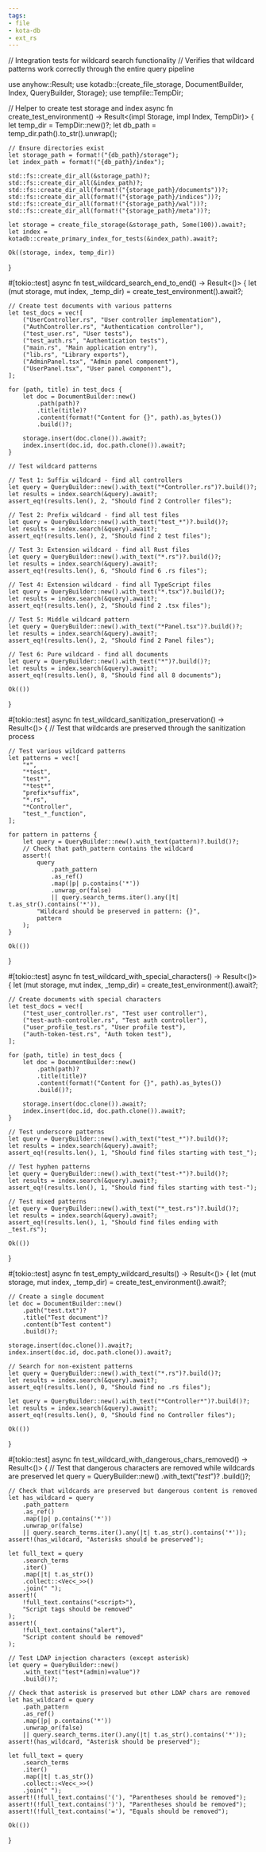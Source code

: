 ```yaml
---
tags:
- file
- kota-db
- ext_rs
---
```

// Integration tests for wildcard search functionality
// Verifies that wildcard patterns work correctly through the entire query pipeline

use anyhow::Result;
use kotadb::{create_file_storage, DocumentBuilder, Index, QueryBuilder, Storage};
use tempfile::TempDir;

// Helper to create test storage and index
async fn create_test_environment() -> Result<(impl Storage, impl Index, TempDir)> {
    let temp_dir = TempDir::new()?;
    let db_path = temp_dir.path().to_str().unwrap();

    // Ensure directories exist
    let storage_path = format!("{db_path}/storage");
    let index_path = format!("{db_path}/index");

    std::fs::create_dir_all(&storage_path)?;
    std::fs::create_dir_all(&index_path)?;
    std::fs::create_dir_all(format!("{storage_path}/documents"))?;
    std::fs::create_dir_all(format!("{storage_path}/indices"))?;
    std::fs::create_dir_all(format!("{storage_path}/wal"))?;
    std::fs::create_dir_all(format!("{storage_path}/meta"))?;

    let storage = create_file_storage(&storage_path, Some(100)).await?;
    let index = kotadb::create_primary_index_for_tests(&index_path).await?;

    Ok((storage, index, temp_dir))
}

#[tokio::test]
async fn test_wildcard_search_end_to_end() -> Result<()> {
    let (mut storage, mut index, _temp_dir) = create_test_environment().await?;

    // Create test documents with various patterns
    let test_docs = vec![
        ("UserController.rs", "User controller implementation"),
        ("AuthController.rs", "Authentication controller"),
        ("test_user.rs", "User tests"),
        ("test_auth.rs", "Authentication tests"),
        ("main.rs", "Main application entry"),
        ("lib.rs", "Library exports"),
        ("AdminPanel.tsx", "Admin panel component"),
        ("UserPanel.tsx", "User panel component"),
    ];

    for (path, title) in test_docs {
        let doc = DocumentBuilder::new()
            .path(path)?
            .title(title)?
            .content(format!("Content for {}", path).as_bytes())
            .build()?;

        storage.insert(doc.clone()).await?;
        index.insert(doc.id, doc.path.clone()).await?;
    }

    // Test wildcard patterns

    // Test 1: Suffix wildcard - find all controllers
    let query = QueryBuilder::new().with_text("*Controller.rs")?.build()?;
    let results = index.search(&query).await?;
    assert_eq!(results.len(), 2, "Should find 2 Controller files");

    // Test 2: Prefix wildcard - find all test files
    let query = QueryBuilder::new().with_text("test_*")?.build()?;
    let results = index.search(&query).await?;
    assert_eq!(results.len(), 2, "Should find 2 test files");

    // Test 3: Extension wildcard - find all Rust files
    let query = QueryBuilder::new().with_text("*.rs")?.build()?;
    let results = index.search(&query).await?;
    assert_eq!(results.len(), 6, "Should find 6 .rs files");

    // Test 4: Extension wildcard - find all TypeScript files
    let query = QueryBuilder::new().with_text("*.tsx")?.build()?;
    let results = index.search(&query).await?;
    assert_eq!(results.len(), 2, "Should find 2 .tsx files");

    // Test 5: Middle wildcard pattern
    let query = QueryBuilder::new().with_text("*Panel.tsx")?.build()?;
    let results = index.search(&query).await?;
    assert_eq!(results.len(), 2, "Should find 2 Panel files");

    // Test 6: Pure wildcard - find all documents
    let query = QueryBuilder::new().with_text("*")?.build()?;
    let results = index.search(&query).await?;
    assert_eq!(results.len(), 8, "Should find all 8 documents");

    Ok(())
}

#[tokio::test]
async fn test_wildcard_sanitization_preservation() -> Result<()> {
    // Test that wildcards are preserved through the sanitization process

    // Test various wildcard patterns
    let patterns = vec![
        "*",
        "*test",
        "test*",
        "*test*",
        "prefix*suffix",
        "*.rs",
        "*Controller",
        "test_*_function",
    ];

    for pattern in patterns {
        let query = QueryBuilder::new().with_text(pattern)?.build()?;
        // Check that path_pattern contains the wildcard
        assert!(
            query
                .path_pattern
                .as_ref()
                .map(|p| p.contains('*'))
                .unwrap_or(false)
                || query.search_terms.iter().any(|t| t.as_str().contains('*')),
            "Wildcard should be preserved in pattern: {}",
            pattern
        );
    }

    Ok(())
}

#[tokio::test]
async fn test_wildcard_with_special_characters() -> Result<()> {
    let (mut storage, mut index, _temp_dir) = create_test_environment().await?;

    // Create documents with special characters
    let test_docs = vec![
        ("test_user_controller.rs", "Test user controller"),
        ("test-auth-controller.rs", "Test auth controller"),
        ("user_profile_test.rs", "User profile test"),
        ("auth-token-test.rs", "Auth token test"),
    ];

    for (path, title) in test_docs {
        let doc = DocumentBuilder::new()
            .path(path)?
            .title(title)?
            .content(format!("Content for {}", path).as_bytes())
            .build()?;

        storage.insert(doc.clone()).await?;
        index.insert(doc.id, doc.path.clone()).await?;
    }

    // Test underscore patterns
    let query = QueryBuilder::new().with_text("test_*")?.build()?;
    let results = index.search(&query).await?;
    assert_eq!(results.len(), 1, "Should find files starting with test_");

    // Test hyphen patterns
    let query = QueryBuilder::new().with_text("test-*")?.build()?;
    let results = index.search(&query).await?;
    assert_eq!(results.len(), 1, "Should find files starting with test-");

    // Test mixed patterns
    let query = QueryBuilder::new().with_text("*_test.rs")?.build()?;
    let results = index.search(&query).await?;
    assert_eq!(results.len(), 1, "Should find files ending with _test.rs");

    Ok(())
}

#[tokio::test]
async fn test_empty_wildcard_results() -> Result<()> {
    let (mut storage, mut index, _temp_dir) = create_test_environment().await?;

    // Create a single document
    let doc = DocumentBuilder::new()
        .path("test.txt")?
        .title("Test document")?
        .content(b"Test content")
        .build()?;

    storage.insert(doc.clone()).await?;
    index.insert(doc.id, doc.path.clone()).await?;

    // Search for non-existent patterns
    let query = QueryBuilder::new().with_text("*.rs")?.build()?;
    let results = index.search(&query).await?;
    assert_eq!(results.len(), 0, "Should find no .rs files");

    let query = QueryBuilder::new().with_text("*Controller*")?.build()?;
    let results = index.search(&query).await?;
    assert_eq!(results.len(), 0, "Should find no Controller files");

    Ok(())
}

#[tokio::test]
async fn test_wildcard_with_dangerous_chars_removed() -> Result<()> {
    // Test that dangerous characters are removed while wildcards are preserved
    let query = QueryBuilder::new()
        .with_text("*test<script>alert('xss')</script>*")?
        .build()?;

    // Check that wildcards are preserved but dangerous content is removed
    let has_wildcard = query
        .path_pattern
        .as_ref()
        .map(|p| p.contains('*'))
        .unwrap_or(false)
        || query.search_terms.iter().any(|t| t.as_str().contains('*'));
    assert!(has_wildcard, "Asterisks should be preserved");

    let full_text = query
        .search_terms
        .iter()
        .map(|t| t.as_str())
        .collect::<Vec<_>>()
        .join(" ");
    assert!(
        !full_text.contains("<script>"),
        "Script tags should be removed"
    );
    assert!(
        !full_text.contains("alert"),
        "Script content should be removed"
    );

    // Test LDAP injection characters (except asterisk)
    let query = QueryBuilder::new()
        .with_text("test*(admin)=value")?
        .build()?;

    // Check that asterisk is preserved but other LDAP chars are removed
    let has_wildcard = query
        .path_pattern
        .as_ref()
        .map(|p| p.contains('*'))
        .unwrap_or(false)
        || query.search_terms.iter().any(|t| t.as_str().contains('*'));
    assert!(has_wildcard, "Asterisk should be preserved");

    let full_text = query
        .search_terms
        .iter()
        .map(|t| t.as_str())
        .collect::<Vec<_>>()
        .join(" ");
    assert!(!full_text.contains('('), "Parentheses should be removed");
    assert!(!full_text.contains(')'), "Parentheses should be removed");
    assert!(!full_text.contains('='), "Equals should be removed");

    Ok(())
}
